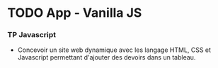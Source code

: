 # TODO App - Vanilla JS

### TP Javascript
- Concevoir un site web dynamique avec les langage HTML, CSS et Javascript permettant d'ajouter des devoirs dans un tableau.
